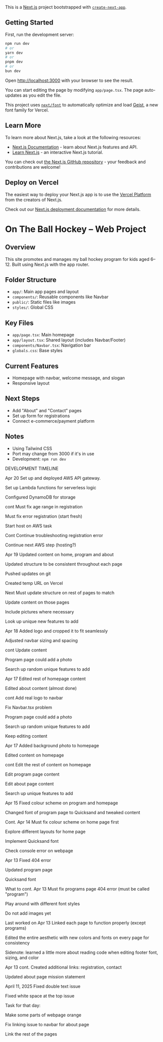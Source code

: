 This is a [Next.js](https://nextjs.org) project bootstrapped with [`create-next-app`](https://nextjs.org/docs/app/api-reference/cli/create-next-app).

## Getting Started

First, run the development server:

```bash
npm run dev
# or
yarn dev
# or
pnpm dev
# or
bun dev
```

Open [http://localhost:3000](http://localhost:3000) with your browser to see the result.

You can start editing the page by modifying `app/page.tsx`. The page auto-updates as you edit the file.

This project uses [`next/font`](https://nextjs.org/docs/app/building-your-application/optimizing/fonts) to automatically optimize and load [Geist](https://vercel.com/font), a new font family for Vercel.

## Learn More

To learn more about Next.js, take a look at the following resources:

- [Next.js Documentation](https://nextjs.org/docs) - learn about Next.js features and API.
- [Learn Next.js](https://nextjs.org/learn) - an interactive Next.js tutorial.

You can check out [the Next.js GitHub repository](https://github.com/vercel/next.js) - your feedback and contributions are welcome!

## Deploy on Vercel

The easiest way to deploy your Next.js app is to use the [Vercel Platform](https://vercel.com/new?utm_medium=default-template&filter=next.js&utm_source=create-next-app&utm_campaign=create-next-app-readme) from the creators of Next.js.

Check out our [Next.js deployment documentation](https://nextjs.org/docs/app/building-your-application/deploying) for more details.



# On The Ball Hockey – Web Project

## Overview
This site promotes and manages my ball hockey program for kids aged 6–12. Built using Next.js with the app router.

## Folder Structure
- `app/`: Main app pages and layout
- `components/`: Reusable components like Navbar
- `public/`: Static files like images
- `styles/`: Global CSS

## Key Files
- `app/page.tsx`: Main homepage
- `app/layout.tsx`: Shared layout (includes Navbar/Footer)
- `components/Navbar.tsx`: Navigation bar
- `globals.css`: Base styles

## Current Features
- Homepage with navbar, welcome message, and slogan
- Responsive layout

## Next Steps
- Add "About" and "Contact" pages
- Set up form for registrations
- Connect e-commerce/payment platform

## Notes
- Using Tailwind CSS
- Port may change from 3000 if it's in use
- Development: `npm run dev`

DEVELOPMENT TIMELINE

Apr 20
Set up and deployed AWS API gateway.

Set up Lambda functions for serverless logic

Configured DynamoDB for storage

cont
Must fix age range in registration

Must fix error registration (start fresh)

Start host on AWS task

Cont
Continue troubleshooting registration error

Continue next AWS step (hosting?)

Apr 19
Updated content on home, program and about

Updated structure to be consistent throughout each page

Pushed updates on git

Created temp URL on Vercel

Next
Must update structure on rest of pages to match

Update content on those pages

Include pictures where necessary

Look up unique new features to add

Apr 18
Added logo and cropped it to fit seamlessly

Adjusted navbar sizing and spacing

cont
Update content

Program page could add a photo

Search up random unique features to add

Apr 17
Edited rest of homepage content

Edited about content (almost done)

cont
Add real logo to navbar

Fix Navbar.tsx problem

Program page could add a photo

Search up random unique features to add

Keep editing content

Apr 17
Added background photo to homepage

Edited content on homepage

cont
Edit the rest of content on homepage

Edit program page content

Edit about page content

Search up unique features to add

Apr 15
Fixed colour scheme on program and homepage

Changed font of program page to Quicksand and tweaked content

Cont. Apr 14
Must fix colour scheme on home page first

Explore different layouts for home page

Implement Quicksand font

Check console error on webpage

Apr 13
Fixed 404 error

Updated program page

Quicksand font

What to cont. Apr 13
Must fix programs page 404 error (must be called "program")

Play around with different font styles

Do not add images yet

Last worked on Apr 13
Linked each page to function properly (except programs)

Edited the entire aesthetic with new colors and fonts on every page for consistency

Sidenote: learned a little more about reading code when editing footer font, sizing, and color

Apr 13 cont.
Created additional links: registration, contact

Updated about page mission statement

April 11, 2025
Fixed double text issue

Fixed white space at the top issue

Task for that day:

Make some parts of webpage orange

Fix linking issue to navbar for about page

Link the rest of the pages
